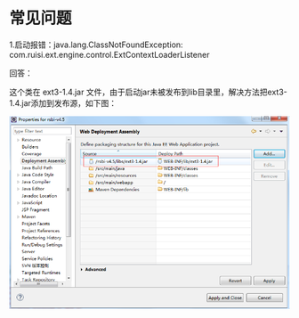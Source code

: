 # 常见问题

1.启动报错：java.lang.ClassNotFoundException: com.ruisi.ext.engine.control.ExtContextLoaderListener

回答：

这个类在 ext3-1.4.jar 文件，由于启动jar未被发布到lib目录里，解决方法把ext3-1.4.jar添加到发布源，如下图：

![](/assets/import124.png)



